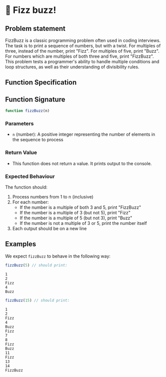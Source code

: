 # 🌟 Fizz buzz!

## Problem statement

FizzBuzz is a classic programming problem often used in coding interviews. The task is to print a sequence of numbers, but with a twist. For multiples of three, instead of the number, print "Fizz". For multiples of five, print "Buzz". For numbers which are multiples of both three and five, print "FizzBuzz". This problem tests a programmer's ability to handle multiple conditions and loop structures, as well as their understanding of divisibility rules.

## Function Specification

## Function Signature
```javascript
function fizzBuzz(n)
```

### Parameters
- `n` (number): A positive integer representing the number of elements in the sequence to process

### Return Value
- This function does not return a value. It prints output to the console.

### Expected Behaviour
The function should:

1. Process numbers from 1 to n (inclusive)
2. For each number:
   - If the number is a multiple of both 3 and 5, print "FizzBuzz"
   - If the number is a multiple of 3 (but not 5), print "Fizz"
   - If the number is a multiple of 5 (but not 3), print "Buzz"
   - If the number is not a multiple of 3 or 5, print the number itself
3. Each output should be on a new line


## Examples

We expect `fizzBuzz` to behave in the following way:

```js
fizzBuzz(5) // should print:
```
```raw
1
2
Fizz
4
Buzz
```

```js
fizzBuzz(15) // should print:
```
```raw
1
2
Fizz
4
Buzz
Fizz
7
8
Fizz
Buzz
11
Fizz
13
14
FizzBuzz
```

